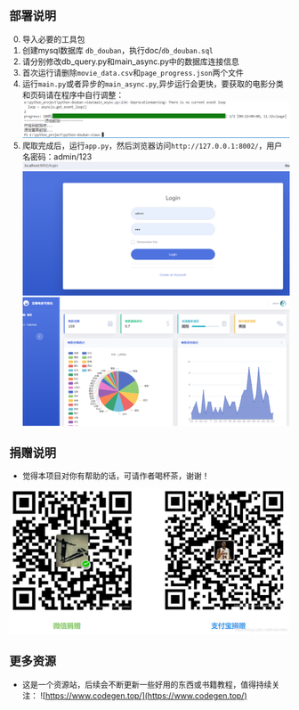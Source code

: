 ## 部署说明
0. 导入必要的工具包
1. 创建mysql数据库 `db_douban`，执行doc/`db_douban.sql`
2. 请分别修改db_query.py和main_async.py中的数据库连接信息
3. 首次运行请删除`movie_data.csv`和`page_progress.json`两个文件
4. 运行`main.py`或者异步的`main_async.py`,异步运行会更快，要获取的电影分类和页码请在程序中自行调整：
![alt text](doc/image.png)
5. 爬取完成后，运行`app.py`，然后浏览器访问`http://127.0.0.1:8002/`，用户名密码：admin/123
![alt text](doc/image-1.png)
![alt text](doc/image-2.png)

## 捐赠说明
- 觉得本项目对你有帮助的话，可请作者喝杯茶，谢谢！
  
![alt text](doc/donate.png)

## 更多资源
- 这是一个资源站，后续会不断更新一些好用的东西或书籍教程，值得持续关注：
![https://www.codegen.top/](https://www.codegen.top/)
